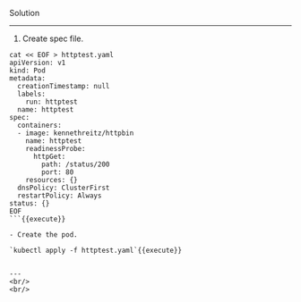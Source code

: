 Solution

---

1. Create spec file.


```
cat << EOF > httptest.yaml
apiVersion: v1
kind: Pod
metadata:
  creationTimestamp: null
  labels:
    run: httptest
  name: httptest
spec:
  containers:
  - image: kennethreitz/httpbin
    name: httptest
    readinessProbe:
      httpGet:
        path: /status/200
        port: 80
    resources: {}
  dnsPolicy: ClusterFirst
  restartPolicy: Always
status: {}
EOF
```{{execute}}

- Create the pod.

`kubectl apply -f httptest.yaml`{{execute}}


---
<br/>
<br/>
